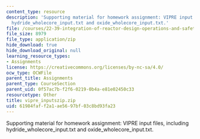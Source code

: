 ```yaml
---
content_type: resource
description: 'Supporting material for homework assignment: VIPRE input files, including
  hydride_wholecore_input.txt and oxide_wholecore_input.txt.'
file: /courses/22-39-integration-of-reactor-design-operations-and-safety-fall-2006/61984faff2a1ae5697bf03c8bd93fa23_vipre_inputszip.zip
file_size: 8979
file_type: application/zip
hide_download: true
hide_download_original: null
learning_resource_types:
- Assignments
license: https://creativecommons.org/licenses/by-nc-sa/4.0/
ocw_type: OCWFile
parent_title: Assignments
parent_type: CourseSection
parent_uid: 0f57ac7b-f2f6-0219-0b4a-e81e02450c33
resourcetype: Other
title: vipre_inputszip.zip
uid: 61984faf-f2a1-ae56-97bf-03c8bd93fa23
---
```

Supporting material for homework assignment: VIPRE input files, including hydride_wholecore_input.txt and oxide_wholecore_input.txt.